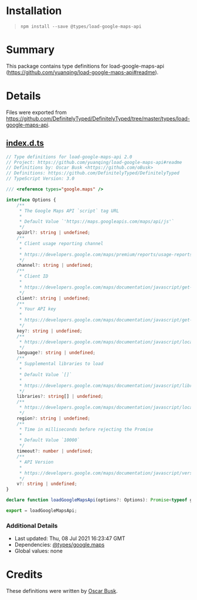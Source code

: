 # Installation
> `npm install --save @types/load-google-maps-api`

# Summary
This package contains type definitions for load-google-maps-api (https://github.com/yuanqing/load-google-maps-api#readme).

# Details
Files were exported from https://github.com/DefinitelyTyped/DefinitelyTyped/tree/master/types/load-google-maps-api.
## [index.d.ts](https://github.com/DefinitelyTyped/DefinitelyTyped/tree/master/types/load-google-maps-api/index.d.ts)
````ts
// Type definitions for load-google-maps-api 2.0
// Project: https://github.com/yuanqing/load-google-maps-api#readme
// Definitions by: Oscar Busk <https://github.com/oBusk>
// Definitions: https://github.com/DefinitelyTyped/DefinitelyTyped
// TypeScript Version: 3.0

/// <reference types="google.maps" />

interface Options {
    /**
     * The Google Maps API `script` tag URL
     *
     * Default Value `'https://maps.googleapis.com/maps/api/js'`
     */
    apiUrl?: string | undefined;
    /**
     * Client usage reporting channel
     *
     * https://developers.google.com/maps/premium/reports/usage-reports#channels
     */
    channel?: string | undefined;
    /**
     * Client ID
     *
     * https://developers.google.com/maps/documentation/javascript/get-api-key#specifying-a-client-id-when-loading-the-api
     */
    client?: string | undefined;
    /**
     * Your API key
     *
     * https://developers.google.com/maps/documentation/javascript/get-api-key#step-2-add-the-api-key-to-your-application
     */
    key?: string | undefined;
    /**
     * https://developers.google.com/maps/documentation/javascript/localization#Language
     */
    language?: string | undefined;
    /**
     * Supplemental libraries to load
     *
     * Default Value `[]`
     *
     * https://developers.google.com/maps/documentation/javascript/libraries
     */
    libraries?: string[] | undefined;
    /**
     * https://developers.google.com/maps/documentation/javascript/localization#Region
     */
    region?: string | undefined;
    /**
     * Time in milliseconds before rejecting the Promise
     *
     * Default Value `10000`
     */
    timeout?: number | undefined;
    /**
     * API Version
     *
     * https://developers.google.com/maps/documentation/javascript/versions
     */
    v?: string | undefined;
}

declare function loadGoogleMapsApi(options?: Options): Promise<typeof google.maps>;

export = loadGoogleMapsApi;

````

### Additional Details
 * Last updated: Thu, 08 Jul 2021 16:23:47 GMT
 * Dependencies: [@types/google.maps](https://npmjs.com/package/@types/google.maps)
 * Global values: none

# Credits
These definitions were written by [Oscar Busk](https://github.com/oBusk).
